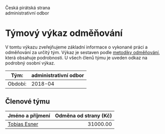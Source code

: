 Česká pirátská strana  
administrativní odbor

Týmový výkaz odměňování
===========================

V tomtu výkazu zveřejňujeme základní informace o vykonané práci a odměňování
za určitý tým. Výkaz je sestaven podle [metodiky odměňování][metodika],
která obsahuje podrobnosti. U všech členů týmu je uveden odkaz na podrobný osobní výkaz.

Tým:                     | administrativní odbor
-----------------------  | --------------------
Období:                  | 2018-04

Členové týmu
--------------

| Jméno a příjmení              |   Odměna od strany (Kč) |
|:------------------------------|------------------------:|
| [Tobias Esner](tobias-esner/) |                31000.00 |


[metodika]: https://redmine.pirati.cz/projects/po/wiki/Odmenovani
